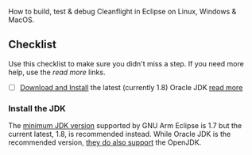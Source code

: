 How to build, test & debug Cleanflight in Eclipse on Linux, Windows & MacOS.

## Checklist

Use this checklist to make sure you didn't miss a step. If you need more help, use the *read more* links.

- [ ] [Download and Install](http://www.oracle.com/technetwork/java/javase/downloads/jdk8-downloads-2133151.html) the latest (currently 1.8) Oracle JDK [read more](#install-the-jdk)

### Install the JDK

The [minimum JDK version](http://gnuarmeclipse.github.io/plugins/install/#java) supported by GNU Arm Eclipse is 1.7 but the current latest, 1.8, is recommended instead. While Oracle JDK is the recommended version, [they do also support](http://gnuarmeclipse.github.io/plugins/install/#java) the OpenJDK.
